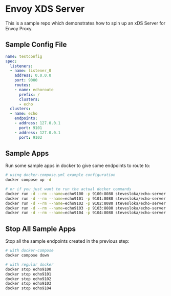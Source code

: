 # Envoy XDS Server

This is a sample repo which demonstrates how to spin up an xDS Server for Envoy Proxy. 

## Sample Config File

```yaml
name: testconfig
spec: 
  listeners:
  - name: listener_0
    address: 0.0.0.0
    port: 9000
    routes:
    - name: echoroute
      prefix: /
      clusters:
      - echo
  clusters:
  - name: echo
    endpoints:
    - address: 127.0.0.1
      port: 9101
    - address: 127.0.0.1
      port: 9102
```

## Sample Apps

Run some sample apps in docker to give some endpoints to route to:
```sh
# using docker-compose.yml example configuration
docker compose up -d

# or if you just want to run the actual docker commands
docker run -d --rm --name=echo9100 -p 9100:8080 stevesloka/echo-server echo-server --echotext=Sample-Endpoint!
docker run -d --rm --name=echo9101 -p 9101:8080 stevesloka/echo-server echo-server --echotext=Sample-Endpoint!
docker run -d --rm --name=echo9102 -p 9102:8080 stevesloka/echo-server echo-server --echotext=Sample-Endpoint!
docker run -d --rm --name=echo9103 -p 9103:8080 stevesloka/echo-server echo-server --echotext=Sample-Endpoint!
docker run -d --rm --name=echo9104 -p 9104:8080 stevesloka/echo-server echo-server --echotext=Sample-Endpoint!
```

## Stop All Sample Apps

Stop all the sample endpoints created in the previous step:
```sh
# with docker-compose
docker compose down

# with regular docker
docker stop echo9100
docker stop echo9101
docker stop echo9102
docker stop echo9103
docker stop echo9104
```

